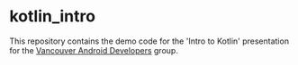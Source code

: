 # kotlin_intro
This repository contains the demo code for the 'Intro to Kotlin' presentation for the [Vancouver Android Developers](https://www.meetup.com/van-android-developers/) group.
